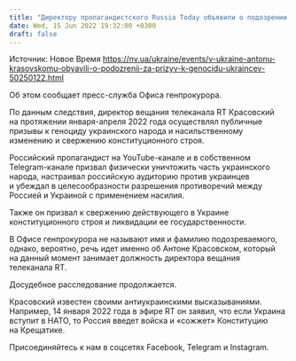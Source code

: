 ```yaml
---
title: "Директору пропагандистского Russia Today объявили о подозрении за призыв к геноциду украинцев"
date: Wed, 15 Jun 2022 19:32:00 +0300
draft: false
---
```

Источник: Новое Время https://nv.ua/ukraine/events/v-ukraine-antonu-krasovskomu-obyavili-o-podozrenii-za-prizyv-k-genocidu-ukraincev-50250122.html


 Об этом сообщает пресс-служба Офиса генпрокурора.

 По данным следствия, директор вещания телеканала RT Красовский на протяжении января-апреля 2022 года осуществлял публичные призывы к геноциду украинского народа и насильственному изменению и свержению конституционного строя.

Российский пропагандист на YouTube-канале и в собственном Telegram-канале призвал физически уничтожить часть украинского народа, настраивал российскую аудиторию против украинцев и убеждал в целесообразности разрешения противоречий между Россией и Украиной с применением насилия.

Также он призвал к свержению действующего в Украине конституционного строя и ликвидации ее государственности.

 В Офисе генпрокурора не называют имя и фамилию подозреваемого, однако, вероятно, речь идет именно об Антоне Красовском, который на данный момент занимает должность директора вещания телеканала RT.

Досудебное расследование продолжается.

 Красовский известен своими антиукраинскими высказываниями. Например, 14 января 2022 года в эфире RT он заявил, что если Украина вступит в НАТО, то Россия введет войска и «сожжет» Конституцию на Крещатике.

Присоединяйтесь к нам в соцсетях Facebook, Telegram и Instagram.
